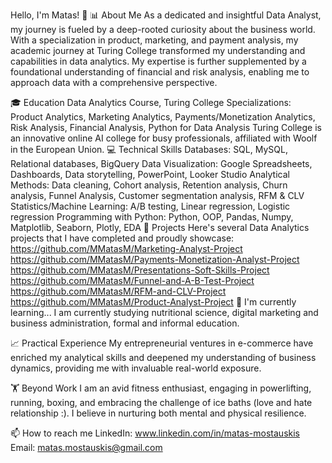 Hello, I'm Matas! 👋
📊 About Me
As a dedicated and insightful Data Analyst, my journey is fueled by a deep-rooted curiosity about the business world. With a specialization in product, marketing, and payment analysis, my academic journey at Turing College transformed my understanding and capabilities in data analytics. My expertise is further supplemented by a foundational understanding of financial and risk analysis, enabling me to approach data with a comprehensive perspective.

🎓 Education
Data Analytics Course, Turing College
Specializations: Product Analytics, Marketing Analytics, Payments/Monetization Analytics, Risk Analysis, Financial Analysis, Python for Data Analysis
Turing College is an innovative online AI college for busy professionals, affiliated with Woolf in the European Union.
💻 Technical Skills
Databases: SQL, MySQL, Relational databases, BigQuery
Data Visualization: Google Spreadsheets, Dashboards, Data storytelling, PowerPoint, Looker Studio
Analytical Methods: Data cleaning, Cohort analysis, Retention analysis, Churn analysis, Funnel Analysis, Customer segmentation analysis, RFM & CLV
Statistics/Machine Learning: A/B testing, Linear regression, Logistic regression
Programming with Python: Python, OOP, Pandas, Numpy, Matplotlib, Seaborn, Plotly, EDA
🚀 Projects
Here's several Data Analytics projects that I have completed and proudly showcase: 
https://github.com/MMatasM/Marketing-Analyst-Project
https://github.com/MMatasM/Payments-Monetization-Analyst-Project
https://github.com/MMatasM/Presentations-Soft-Skills-Project
https://github.com/MMatasM/Funnel-and-A-B-Test-Project
https://github.com/MMatasM/RFM-and-CLV-Project
https://github.com/MMatasM/Product-Analyst-Project
🌱 I'm currently learning...
I am currently studying nutritional science, digital marketing and business administration, formal and informal education.

📈 Practical Experience
My entrepreneurial ventures in e-commerce have enriched my analytical skills and deepened my understanding of business dynamics, providing me with invaluable real-world exposure.

🏋️ Beyond Work
I am an avid fitness enthusiast, engaging in powerlifting, running, boxing, and embracing the challenge of ice baths (love and hate relationship :). I believe in nurturing both mental and physical resilience.

📫 How to reach me
LinkedIn: www.linkedin.com/in/matas-mostauskis
Email: matas.mostauskis@gmail.com
